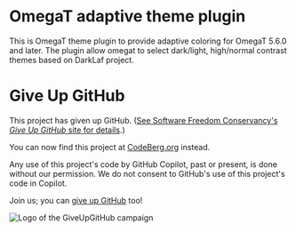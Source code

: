 # OmegaT adaptive theme plugin

This is OmegaT theme plugin to provide adaptive coloring for OmegaT 5.6.0 and later.
The plugin allow omegat to select dark/light, high/normal contrast themes based on DarkLaf project.

# Give Up GitHub

This project has given up GitHub.  ([See Software Freedom Conservancy's *Give Up  GitHub* site for details](https://GiveUpGitHub.org).)

You can now find this project at [CodeBerg.org](https://codeberg.org/miurahr/omegat-adaptive-theme) instead.

Any use of this project's code by GitHub Copilot, past or present, is done without our permission.  We do not consent to GitHub's use of this project's code in Copilot.

Join us; you can [give up GitHub](https://GiveUpGitHub.org) too!

![Logo of the GiveUpGitHub campaign](https://sfconservancy.org/img/GiveUpGitHub.png)
